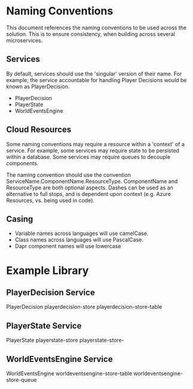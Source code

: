 # Naming Conventions

This document references the naming conventions to be used across the solution. This is to ensure consistency, when building across several microservices.

## Services

By default, services should use the 'singular' version of their name. For example, the service accountable for handling Player Decisions would be known as PlayerDecision.

- PlayerDecision
- PlayerState
- WorldEventsEngine

## Cloud Resources

Some naming conventions may require a resource within a 'context' of a service. For example, some services may require state to be persisted within a database. Some services may require queues to decouple components.

The naming convention should use the convention ServiceName.ComponentName.ResourceType. ComponentName and ResourceType are both optional aspects. Dashes can be used as an alternative to full stops, and is dependent upon context (e.g. Azure Resources, vs. being used in code).

## Casing

- Variable names across languages will use camelCase.
- Class names across languages will use PascalCase.
- Dapr component names will use lowercase

# Example Library

## PlayerDecision Service

PlayerDecision
playerdecision-store
playerdecision-store-table

## PlayerState Service

PlayerState
playerstate-store
playerstate-store-

## WorldEventsEngine Service

WorldEventsEngine
worldeventsengine-store-table
worldeventsengine-store-queue
